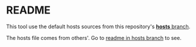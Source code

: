 # README #

This tool use the default hosts sources from this repository's [**hosts** branch](https://github.com/justin-qingshan/GoHosts/tree/hosts).

The hosts file comes from others'. Go to [readme in hosts branch](https://github.com/justin-qingshan/GoHosts/blob/hosts/readme.md) to see.